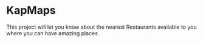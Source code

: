 # KapMaps
This project will let you know about the nearest Restaurants available to you where you can have amazing places 

